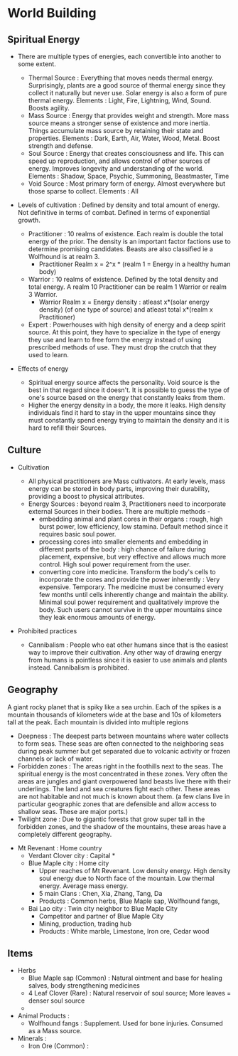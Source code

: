 # World Building
## Spiritual Energy
- There are multiple types of energies, each convertible into another to some extent.
  - Thermal Source : Everything that moves needs thermal energy. Surprisingly, plants are a good source of thermal energy since they collect it naturally but never use. Solar energy is also a form of pure thermal energy. Elements : Light, Fire, Lightning, Wind, Sound. Boosts agility.
  - Mass Source : Energy that provides weight and strength. More mass source means a stronger sense of existence and more inertia. Things accumulate mass source by retaining their state and properties. Elements : Dark, Earth, Air, Water, Wood, Metal. Boost strength and defense.
  - Soul Source : Energy that creates consciousness and life. This can speed up reproduction, and allows control of other sources of energy. Improves longevity and understanding of the world. Elements : Shadow, Space, Psychic, Summoning, Beastmaster, Time
  - Void Source : Most primary form of energy. Almost everywhere but those sparse to collect. Elements : All

- Levels of cultivation : Defined by density and total amount of energy. Not definitive in terms of combat. Defined in terms of exponential growth. 
  - Practitioner : 10 realms of existence. Each realm is double the total energy of the prior. The density is an important factor factions use to determine promising candidates. Beasts are also classified ie a Wolfhound is at realm 3.
    - Practitioner Realm x = 2^x * (realm 1 = Energy in a healthy human body)
  - Warrior : 10 realms of existence. Defined by the total density and total energy. A realm 10 Practitioner can be realm 1 Warrior or realm 3 Warrior.
    - Warrior Realm x = Energy density : atleast x*(solar energy density) (of one type of source) and atleast total x*(realm x Practitioner)
  - Expert : Powerhouses with high density of energy and a deep spirit source. At this point, they have to specialize in the type of energy they use and learn to free form the energy instead of using prescribed methods of use. They must drop the crutch that they used to learn.

- Effects of energy
  - Spiritual energy source affects the personality. Void source is the best in that regard since it doesn't. It is possible to guess the type of one's source based on the energy that constantly leaks from them.
  - Higher the energy density in a body, the more it leaks. High density individuals find it hard to stay in the upper mountains since they must constantly spend energy trying to maintain the density and it is hard to refill their Sources.

## Culture
- Cultivation
  - All physical practitioners are Mass cultivators. At early levels, mass energy can be stored in body parts, improving their durability, providing a boost to physical attributes.
  - Energy Sources : beyond realm 3, Practitioners need to incorporate external Sources in their bodies. There are multiple methods -
    - embedding animal and plant cores in their organs : rough, high burst power, low efficiency, low stamina. Default method since it requires basic soul power.
    - processing cores into smaller elements and embedding in different parts of the body : high chance of failure during placement, expensive, but very effective and allows much more control. High soul power requirement from the user.
    - converting core into medicine. Transform the body's cells to incorporate the cores and provide the power inherently : Very expensive. Temporary. The medicine must be consumed every few months until cells inherently change and maintain the ability. Minimal soul power requirement and qualitatively improve the body. Such users cannot survive in the upper mountains since they leak enormous amounts of energy.
  
- Prohibited practices
  - Cannibalism : People who eat other humans since that is the easiest way to improve their cultivation. Any other way of drawing energy from humans is pointless since it is easier to use animals and plants instead. Cannibalism is prohibited.


## Geography
A giant rocky planet that is spiky like a sea urchin. Each of the spikes is a mountain thousands of kilometers wide at the base and 10s of kilometers tall at the peak. Each mountain is divided into multiple regions
- Deepness : The deepest parts between mountains where water collects to form seas. These seas are often connected to the neighboring seas during peak summer but get separated due to volcanic activity or frozen channels or lack of water.
- Forbidden zones : The areas right in the foothills next to the seas. The spiritual energy is the most concentrated in these zones. Very often the areas are jungles and giant overpowered land beasts live there with their underlings. The land and sea creatures fight each other. These areas are not habitable and not much is known about them. (a few clans live in particular geographic zones that are defensible and allow access to shallow seas. These are major ports.)
- Twilight zone : Due to gigantic forests that grow super tall in the forbidden zones, and the shadow of the mountains, these areas have a completely different geography. 

* Mt Revenant : Home country
  * Verdant Clover city : Capital
    * 
  * Blue Maple city : Home city
    * Upper reaches of Mt Revenant. Low density energy. High density soul energy due to North face of the mountain. Low thermal energy. Average mass energy.
    * 5 main Clans : Chen, Xia, Zhang, Tang, Da
    * Products : Common herbs, Blue Maple sap, Wolfhound fangs, 
  * Bai Lao city : Twin city neighbor to Blue Maple City
    * Competitor and partner of Blue Maple City
    * Mining, production, trading hub
    * Products : White marble, Limestone, Iron ore, Cedar wood


## Items
* Herbs
  * Blue Maple sap (Common) : Natural ointment and base for healing salves, body strengthening medicines
  * 4 Leaf Clover (Rare) : Natural reservoir of soul source; More leaves = denser soul source
  * 
* Animal Products :
  * Wolfhound fangs : Supplement. Used for bone injuries. Consumed as a Mass source.
* Minerals :
  * Iron Ore (Common) : 